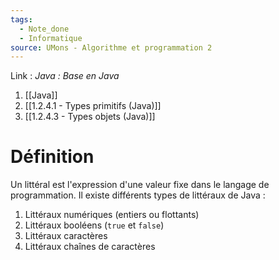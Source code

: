 ```yaml
---
tags:
  - Note_done
  - Informatique
source: UMons - Algorithme et programmation 2
---
```


Link :
_Java : Base en Java_
1. [[Java]]
2. [[1.2.4.1 - Types primitifs (Java)]]
3. [[1.2.4.3 - Types objets (Java)]]

# Définition
Un littéral est l'expression d'une valeur fixe dans le langage de programmation. Il existe différents types de littéraux de Java :
1. Littéraux numériques (entiers ou flottants) 
2. Littéraux booléens (`true` et `false`)
3. Littéraux caractères 
4. Littéraux chaînes de caractères 

